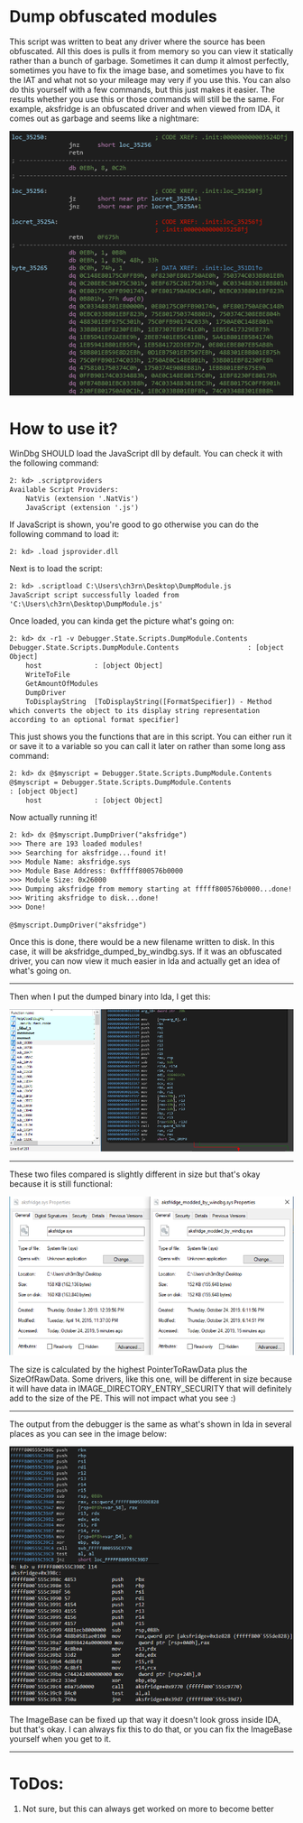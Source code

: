 # Dump obfuscated modules
This script was written to beat any driver where the source has been obfuscated. All this does is pulls it from memory so you can view it statically rather than a bunch of garbage. Sometimes it can dump it almost perfectly, sometimes you have to fix the image base, and sometimes you have to fix the IAT and what not so your mileage may very if you use this. You can also do this yourself with a few commands, but this just makes it easier. The results whether you use this or those commands will still be the same.
For example, aksfridge is an obfuscated driver and when viewed from IDA, it comes out as garbage and seems like a nightmare:    

![aksfridge](https://github.com/ch3rn0byl/Driver-Puller-Thingy/blob/master/Images/wtf.PNG)

# How to use it?
WinDbg SHOULD load the JavaScript dll by default. You can check it with the following command:
```
2: kd> .scriptproviders
Available Script Providers:
    NatVis (extension '.NatVis')
    JavaScript (extension '.js')
```
If JavaScript is shown, you're good to go otherwise you can do the following command to load it:
```
2: kd> .load jsprovider.dll
```
Next is to load the script:
```
2: kd> .scriptload C:\Users\ch3rn\Desktop\DumpModule.js
JavaScript script successfully loaded from 'C:\Users\ch3rn\Desktop\DumpModule.js'
```
Once loaded, you can kinda get the picture what's going on:
```
2: kd> dx -r1 -v Debugger.State.Scripts.DumpModule.Contents
Debugger.State.Scripts.DumpModule.Contents                 : [object Object]
    host             : [object Object]
    WriteToFile     
    GetAmountOfModules
    DumpDriver      
    ToDisplayString  [ToDisplayString([FormatSpecifier]) - Method which converts the object to its display string representation according to an optional format specifier]
```
This just shows you the functions that are in this script. You can either run it or save it to a variable so you can call it later on rather than some long ass command:
```
2: kd> dx @$myscript = Debugger.State.Scripts.DumpModule.Contents
@$myscript = Debugger.State.Scripts.DumpModule.Contents                 : [object Object]
    host             : [object Object]
```

Now actually running it!
```
2: kd> dx @$myscript.DumpDriver("aksfridge")
>>> There are 193 loaded modules!
>>> Searching for aksfridge...found it!
>>> Module Name: aksfridge.sys
>>> Module Base Address: 0xfffff800576b0000
>>> Module Size: 0x26000
>>> Dumping aksfridge from memory starting at fffff800576b0000...done!
>>> Writing aksfridge to disk...done!
>>> Done!

@$myscript.DumpDriver("aksfridge")
```

Once this is done, there would be a new filename written to disk. In this case, it will be aksfridge_dumped_by_windbg.sys. If it was an obfuscated driver, you can now view it much easier in Ida and actually get an idea of what's going on. 

---

Then when I put the dumped binary into Ida, I get this:    

![output](https://github.com/ch3rn0byl/Driver-Puller-Thingy/blob/master/Images/fml.PNG)

---

These two files compared is slightly different in size but that's okay because it is still functional:    

![comparison](https://github.com/ch3rn0byl/Driver-Puller-Thingy/blob/master/Images/comp.PNG)

The size is calculated by the highest PointerToRawData plus the SizeOfRawData. Some drivers, like this one, will be different in size because it will have data in IMAGE_DIRECTORY_ENTRY_SECURITY that will definitely add to the size of the PE. This will not impact what you see :)

---

The output from the debugger is the same as what's shown in Ida in several places as you can see in the image below:    

![sick](https://github.com/ch3rn0byl/Driver-Puller-Thingy/blob/master/Images/sick.png)

The ImageBase can be fixed up that way it doesn't look gross inside IDA, but that's okay. I can always fix this to do that, or you can fix the ImageBase yourself when you get to it.

---

# ToDos:
  1. Not sure, but this can always get worked on more to become better
